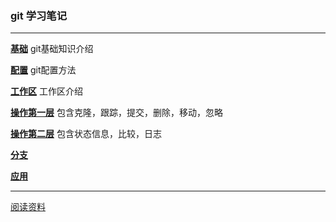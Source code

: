 ### git 学习笔记

---

[**基础**](https://github.com/hwshang/doc.s/blob/master/git/git基础.md)
git基础知识介绍


[**配置**](https://github.com/hwshang/doc.s/blob/master/git/git配置.md)
git配置方法

[**工作区**](https://github.com/hwshang/doc.s/blob/master/git/git工作区.md)
工作区介绍

[**操作第一层**](https://github.com/hwshang/doc.s/blob/master/git/git操作第一层.md)
包含克隆，跟踪，提交，删除，移动，忽略

[**操作第二层**](https://github.com/hwshang/doc.s/blob/master/git/git操作第二层.md)
包含状态信息，比较，日志

[**分支**](https://github.com/hwshang/doc.s/git/git分支.md)

[**应用**](https://github.com/hwshang/doc.s/git/git基础.md)


---

[阅读资料](http://git-scm.com/book/zh)
